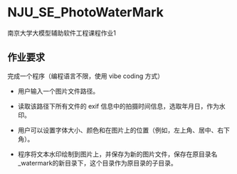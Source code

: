 # NJU_SE_PhotoWaterMark
南京大学大模型辅助软件工程课程作业1

## 作业要求
完成一个程序（编程语言不限，使用 vibe coding 方式）

- 用户输入一个图片文件路径。

- 读取该路径下所有文件的 exif 信息中的拍摄时间信息，选取年月日，作为水印。

- 用户可以设置字体大小、颜色和在图片上的位置（例如，左上角、居中、右下角）。

- 程序将文本水印绘制到图片上，并保存为新的图片文件，保存在原目录名_watermark的新目录下，这个目录作为原目录的子目录。